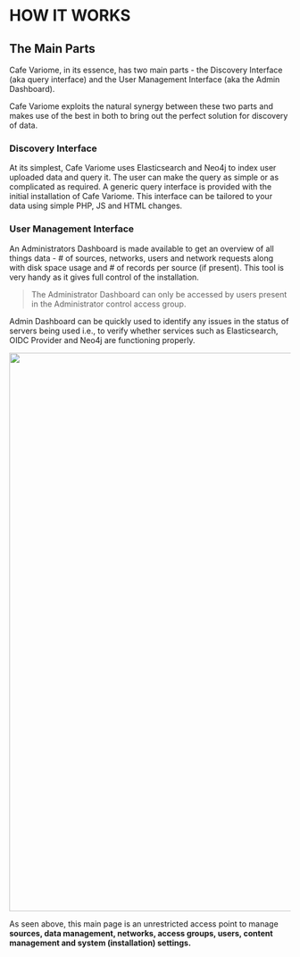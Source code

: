 # HOW IT WORKS


## The Main Parts
Cafe Variome, in its essence, has two main parts - the Discovery Interface (aka query interface) and the User Management Interface (aka the Admin Dashboard).

Cafe Variome exploits the natural synergy between these two parts and makes use of the best in both to bring out the perfect solution for discovery of data.
### Discovery Interface
At its simplest, Cafe Variome uses Elasticsearch and Neo4j to index user uploaded data and query it. The user can make the query as simple or as complicated as required. A generic query interface is provided with the initial installation of Cafe Variome. This interface can be tailored to your data using simple PHP, JS and HTML changes.

### User Management Interface

An Administrators Dashboard is made available to get an overview of all things data - # of sources, networks, users and network requests along with disk space usage and # of records per source (if present). This tool is very handy as it gives full control of the installation. 

>The Administrator Dashboard can only be accessed by users present in the Administrator control access group.

Admin Dashboard can be quickly used to identify any issues in the status of servers being used i.e., to verify whether services such as Elasticsearch, OIDC Provider and Neo4j are functioning properly.

<img height="1000" src="Admin_Dashboard_2.png" width="1000"/>

As seen above, this main page is an unrestricted access point to manage **sources, data management, networks, access groups, users, content management and system (installation) settings.** 